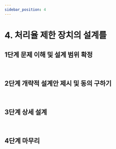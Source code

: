 ```yaml
---
sidebar_position: 4
---
```


# 4. 처리율 제한 장치의 설계를

## 1단계 문제 이해 및 설계 범위 확정

<br/>

## 2단계 개략적 설계안 제시 및 동의 구하기

<br/>

## 3단계 상세 설계

<br/>

## 4단계 마무리